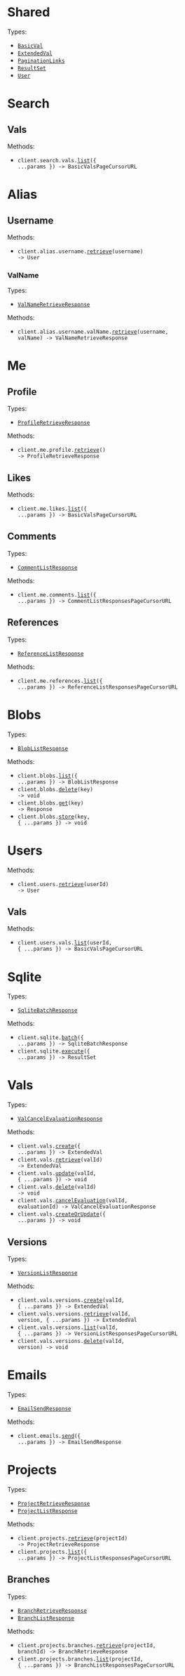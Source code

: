 # Shared

Types:

- <code><a href="./src/resources/shared.ts">BasicVal</a></code>
- <code><a href="./src/resources/shared.ts">ExtendedVal</a></code>
- <code><a href="./src/resources/shared.ts">PaginationLinks</a></code>
- <code><a href="./src/resources/shared.ts">ResultSet</a></code>
- <code><a href="./src/resources/shared.ts">User</a></code>

# Search

## Vals

Methods:

- <code title="get /v1/search/vals">client.search.vals.<a href="./src/resources/search/vals.ts">list</a>({ ...params }) -> BasicValsPageCursorURL</code>

# Alias

## Username

Methods:

- <code title="get /v1/alias/{username}">client.alias.username.<a href="./src/resources/alias/username/username.ts">retrieve</a>(username) -> User</code>

### ValName

Types:

- <code><a href="./src/resources/alias/username/val-name.ts">ValNameRetrieveResponse</a></code>

Methods:

- <code title="get /v1/alias/{username}/{val_name}">client.alias.username.valName.<a href="./src/resources/alias/username/val-name.ts">retrieve</a>(username, valName) -> ValNameRetrieveResponse</code>

# Me

## Profile

Types:

- <code><a href="./src/resources/me/profile.ts">ProfileRetrieveResponse</a></code>

Methods:

- <code title="get /v1/me">client.me.profile.<a href="./src/resources/me/profile.ts">retrieve</a>() -> ProfileRetrieveResponse</code>

## Likes

Methods:

- <code title="get /v1/me/likes">client.me.likes.<a href="./src/resources/me/likes.ts">list</a>({ ...params }) -> BasicValsPageCursorURL</code>

## Comments

Types:

- <code><a href="./src/resources/me/comments.ts">CommentListResponse</a></code>

Methods:

- <code title="get /v1/me/comments">client.me.comments.<a href="./src/resources/me/comments.ts">list</a>({ ...params }) -> CommentListResponsesPageCursorURL</code>

## References

Types:

- <code><a href="./src/resources/me/references.ts">ReferenceListResponse</a></code>

Methods:

- <code title="get /v1/me/references">client.me.references.<a href="./src/resources/me/references.ts">list</a>({ ...params }) -> ReferenceListResponsesPageCursorURL</code>

# Blobs

Types:

- <code><a href="./src/resources/blobs.ts">BlobListResponse</a></code>

Methods:

- <code title="get /v1/blob">client.blobs.<a href="./src/resources/blobs.ts">list</a>({ ...params }) -> BlobListResponse</code>
- <code title="delete /v1/blob/{key}">client.blobs.<a href="./src/resources/blobs.ts">delete</a>(key) -> void</code>
- <code title="get /v1/blob/{key}">client.blobs.<a href="./src/resources/blobs.ts">get</a>(key) -> Response</code>
- <code title="post /v1/blob/{key}">client.blobs.<a href="./src/resources/blobs.ts">store</a>(key, { ...params }) -> void</code>

# Users

Methods:

- <code title="get /v1/users/{user_id}">client.users.<a href="./src/resources/users/users.ts">retrieve</a>(userId) -> User</code>

## Vals

Methods:

- <code title="get /v1/users/{user_id}/vals">client.users.vals.<a href="./src/resources/users/vals.ts">list</a>(userId, { ...params }) -> BasicValsPageCursorURL</code>

# Sqlite

Types:

- <code><a href="./src/resources/sqlite.ts">SqliteBatchResponse</a></code>

Methods:

- <code title="post /v1/sqlite/batch">client.sqlite.<a href="./src/resources/sqlite.ts">batch</a>({ ...params }) -> SqliteBatchResponse</code>
- <code title="post /v1/sqlite/execute">client.sqlite.<a href="./src/resources/sqlite.ts">execute</a>({ ...params }) -> ResultSet</code>

# Vals

Types:

- <code><a href="./src/resources/vals/vals.ts">ValCancelEvaluationResponse</a></code>

Methods:

- <code title="post /v1/vals">client.vals.<a href="./src/resources/vals/vals.ts">create</a>({ ...params }) -> ExtendedVal</code>
- <code title="get /v1/vals/{val_id}">client.vals.<a href="./src/resources/vals/vals.ts">retrieve</a>(valId) -> ExtendedVal</code>
- <code title="put /v1/vals/{val_id}">client.vals.<a href="./src/resources/vals/vals.ts">update</a>(valId, { ...params }) -> void</code>
- <code title="delete /v1/vals/{val_id}">client.vals.<a href="./src/resources/vals/vals.ts">delete</a>(valId) -> void</code>
- <code title="post /v1/vals/{val_id}/evaluations/{evaluation_id}/cancel">client.vals.<a href="./src/resources/vals/vals.ts">cancelEvaluation</a>(valId, evaluationId) -> ValCancelEvaluationResponse</code>
- <code title="put /v1/vals">client.vals.<a href="./src/resources/vals/vals.ts">createOrUpdate</a>({ ...params }) -> void</code>

## Versions

Types:

- <code><a href="./src/resources/vals/versions.ts">VersionListResponse</a></code>

Methods:

- <code title="post /v1/vals/{val_id}/versions">client.vals.versions.<a href="./src/resources/vals/versions.ts">create</a>(valId, { ...params }) -> ExtendedVal</code>
- <code title="get /v1/vals/{val_id}/versions/{version}">client.vals.versions.<a href="./src/resources/vals/versions.ts">retrieve</a>(valId, version, { ...params }) -> ExtendedVal</code>
- <code title="get /v1/vals/{val_id}/versions">client.vals.versions.<a href="./src/resources/vals/versions.ts">list</a>(valId, { ...params }) -> VersionListResponsesPageCursorURL</code>
- <code title="delete /v1/vals/{val_id}/versions/{version}">client.vals.versions.<a href="./src/resources/vals/versions.ts">delete</a>(valId, version) -> void</code>

# Emails

Types:

- <code><a href="./src/resources/emails.ts">EmailSendResponse</a></code>

Methods:

- <code title="post /v1/email">client.emails.<a href="./src/resources/emails.ts">send</a>({ ...params }) -> EmailSendResponse</code>

# Projects

Types:

- <code><a href="./src/resources/projects/projects.ts">ProjectRetrieveResponse</a></code>
- <code><a href="./src/resources/projects/projects.ts">ProjectListResponse</a></code>

Methods:

- <code title="get /v1/projects/{project_id}">client.projects.<a href="./src/resources/projects/projects.ts">retrieve</a>(projectId) -> ProjectRetrieveResponse</code>
- <code title="get /v1/projects">client.projects.<a href="./src/resources/projects/projects.ts">list</a>({ ...params }) -> ProjectListResponsesPageCursorURL</code>

## Branches

Types:

- <code><a href="./src/resources/projects/branches.ts">BranchRetrieveResponse</a></code>
- <code><a href="./src/resources/projects/branches.ts">BranchListResponse</a></code>

Methods:

- <code title="get /v1/projects/{project_id}/branches/{branch_id}">client.projects.branches.<a href="./src/resources/projects/branches.ts">retrieve</a>(projectId, branchId) -> BranchRetrieveResponse</code>
- <code title="get /v1/projects/{project_id}/branches">client.projects.branches.<a href="./src/resources/projects/branches.ts">list</a>(projectId, { ...params }) -> BranchListResponsesPageCursorURL</code>
